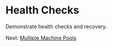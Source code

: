 # Health Checks

Demonstrate health checks and recovery.

Next: [Multiple Machine Pools](../09-multiple-machine-pools.md)